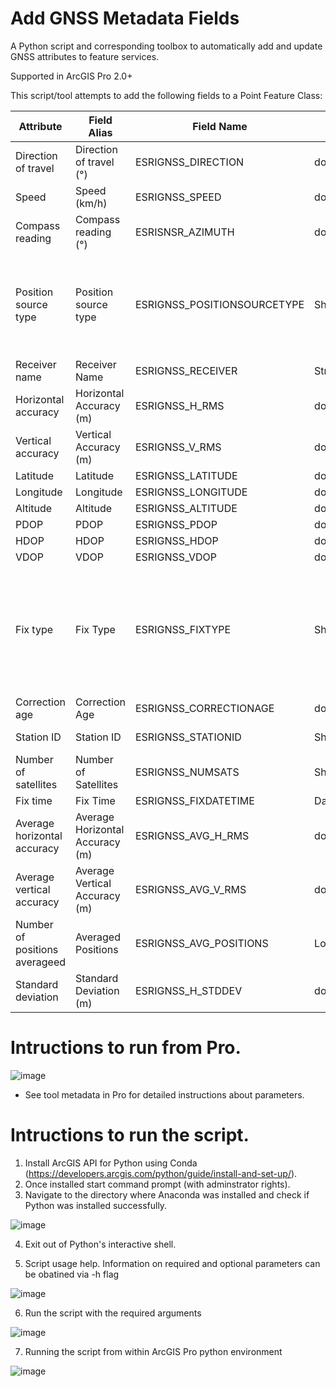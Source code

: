 # Add GNSS Metadata Fields
A Python script and corresponding toolbox to automatically add and update GNSS attributes to feature services.

Supported in ArcGIS Pro 2.0+

This script/tool attempts to add the following fields to a Point Feature Class:

| Attribute            | Field Alias             | Field Name           | Field Type  | Domain               | Notes                                                                                    |
|----------------------|-------------------------|----------------------|-------------|----------------------|------------------------------------------------------------------------------------------|
| Direction of travel        | Direction of travel (°)           | ESRIGNSS_DIRECTION    | double |                      |                                                                                          |
| Speed        | Speed (km/h)           | ESRIGNSS_SPEED    | double |                      |                      |                                                                                          |
| Compass reading        | Compass reading (°)           | ESRISNSR_AZIMUTH    | double |                      |                                                                                          |
| Position source type        | Position source type           | ESRIGNSS_POSITIONSOURCETYPE    | Short |        0 - Unknown <br/>1 - User defined <br/>2 - Integrated (System) Location Provider <br/>3 - External GNSS Receiver <br/>4 - Network Location Provider               |                                                                                          |
| Receiver name        | Receiver Name           | ESRIGNSS_RECEIVER    | String(50) |                      |                                                                                          |
| Horizontal accuracy  | Horizontal Accuracy (m) | ESRIGNSS_H_RMS       | double      |                      |                                                                                          |
| Vertical accuracy    | Vertical Accuracy (m)   | ESRIGNSS_V_RMS       | double      |                      |                                                                                          |
| Latitude             | Latitude                | ESRIGNSS_LATITUDE    | double      |                      |                                                                                          |
| Longitude            | Longitude               | ESRIGNSS_LONGITUDE   | double      |                      |                                                                                          |
| Altitude             | Altitude                | ESRIGNSS_ALTITUDE    | double      |                      |                                                                                          |
| PDOP                 | PDOP                    | ESRIGNSS_PDOP        | double      |                      |                                                                                          |
| HDOP                 | HDOP                    | ESRIGNSS_HDOP        | double      |                      |                                                                                          |
| VDOP                 | VDOP                    | ESRIGNSS_VDOP        | double      |                      |                                                                                          |
| Fix type             | Fix Type                | ESRIGNSS_FIXTYPE     | Short       | ESRI_FIX_TYPE_DOMAIN |  0 - Fix not valid <br/>1 - GPS <br/>2 - Differential GPS <br/>4 - RTK Fixed <br/>5 - RTK Float |
| Correction age       | Correction Age          | ESRIGNSS_CORRECTIONAGE| double      |                      |                                                                                          |
| Station ID           | Station ID              | ESRIGNSS_STATIONID   | Short      | ESRI_STATION_ID_DOMAIN| Range 0-1023                                                                                      |                                             
| Number of satellites | Number of Satellites    | ESRIGNSS_NUMSATS     | Short       | ESRI_NUM_SATS_DOMAIN | Range 0-99                                                                               |
| Fix time             | Fix Time                | ESRIGNSS_FIXDATETIME | Date        |                      | UTC                                                                                      |
| Average horizontal accuracy             | Average Horizontal Accuracy (m)                | ESRIGNSS_AVG_H_RMS | double       |                                                                                                          |
| Average vertical accuracy             | Average Vertical Accuracy (m)              | ESRIGNSS_AVG_V_RMS | double       |                                                                                                      |
| Number of positions averageed            | Averaged Positions                | ESRIGNSS_AVG_POSITIONS | Long       |                                                                                                         |
| Standard deviation           | Standard Deviation (m)                | ESRIGNSS_H_STDDEV | double        |                                                                                                         |


# Intructions to run from Pro. 
![image](https://user-images.githubusercontent.com/26557666/28002606-9442b8aa-64eb-11e7-8974-b44fa513a7a9.png)
* See tool metadata in Pro for detailed instructions about parameters.


# Intructions to run the script.
1. Install ArcGIS API for Python using Conda (https://developers.arcgis.com/python/guide/install-and-set-up/).
2. Once installed start command prompt (with adminstrator rights). 
3. Navigate to the directory where Anaconda was installed and check if Python was installed successfully.

![image](https://cloud.githubusercontent.com/assets/26557666/24469021/ee2dbbee-146e-11e7-8984-00cbf690b5ca.png)

4. Exit out of Python's interactive shell.



5. Script usage help. Information on required and optional parameters can be obatined via -h flag

![image](https://user-images.githubusercontent.com/26557666/27194938-6ad4b2ec-51b9-11e7-9edd-06efea81a3c7.png)



6. Run the script with the required arguments 


![image](https://user-images.githubusercontent.com/26557666/27195140-6a2fb9da-51ba-11e7-84ee-677938c18ac4.png)


7. Running the script from within ArcGIS Pro python environment

![image](https://user-images.githubusercontent.com/26557666/27195041-ed0ad44e-51b9-11e7-82a3-94b07379cd1d.png)





